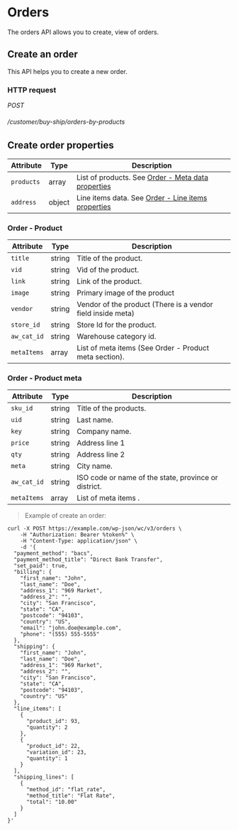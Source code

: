 # Orders #

The orders API allows you to create, view of orders.


## Create an order ##

This API helps you to create a new order.

### HTTP request ###

<div class="api-endpoint">
	<div class="endpoint-data">
		<i class="label label-post">POST</i>
		<h6>/customer/buy-ship/orders-by-products</h6>
	</div>
</div>


## Create order properties ##

| Attribute              | Type      | Description                                                                        |
|------------------------|-----------|------------------------------------------------------------------------------------|
| `products`             | array     | List of products. See [Order - Meta data properties](#order-meta-data-properties)  |
| `address`              | object    | Line items data. See [Order - Line items properties](#order-line-items-properties) |

### Order - Product ###

| Attribute   | Type   | Description                                                 |
|-------------|--------|-------------------------------------------------------------|
| `title`     | string | Title of the product.                                       |
| `vid`       | string | Vid of the product.                                         |
| `link`      | string | Link of the product.                                        |
| `image`     | string | Primary image of the product                                |
| `vendor`    | string | Vendor of the product (There is a vendor field inside meta) |
| `store_id`  | string | Store Id for the product.                                   |
| `aw_cat_id` | string | Warehouse category id.                                      |
| `metaItems` | array  | List of meta items (See Order - Product meta section).      |                                      |

### Order - Product meta ###

| Attribute   | Type   | Description                                          |
|-------------|--------|------------------------------------------------------|
| `sku_id`    | string | Title of the products.                               |
| `uid`       | string | Last name.                                           |
| `key`       | string | Company name.                                        |
| `price`     | string | Address line 1                                       |
| `qty`       | string | Address line 2                                       |
| `meta`      | string | City name.                                           |
| `aw_cat_id` | string | ISO code or name of the state, province or district. |
| `metaItems` | array  | List of meta items .                                 |                                      |

> Example of create an order:

```shell
curl -X POST https://example.com/wp-json/wc/v3/orders \
	-H "Authorization: Bearer %token%" \
	-H "Content-Type: application/json" \
	-d '{
  "payment_method": "bacs",
  "payment_method_title": "Direct Bank Transfer",
  "set_paid": true,
  "billing": {
    "first_name": "John",
    "last_name": "Doe",
    "address_1": "969 Market",
    "address_2": "",
    "city": "San Francisco",
    "state": "CA",
    "postcode": "94103",
    "country": "US",
    "email": "john.doe@example.com",
    "phone": "(555) 555-5555"
  },
  "shipping": {
    "first_name": "John",
    "last_name": "Doe",
    "address_1": "969 Market",
    "address_2": "",
    "city": "San Francisco",
    "state": "CA",
    "postcode": "94103",
    "country": "US"
  },
  "line_items": [
    {
      "product_id": 93,
      "quantity": 2
    },
    {
      "product_id": 22,
      "variation_id": 23,
      "quantity": 1
    }
  ],
  "shipping_lines": [
    {
      "method_id": "flat_rate",
      "method_title": "Flat Rate",
      "total": "10.00"
    }
  ]
}'
```
